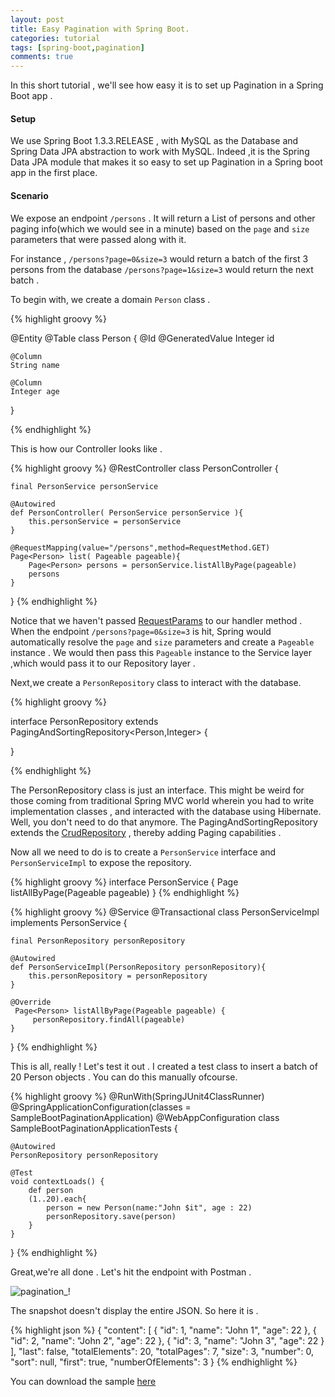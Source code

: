 ```yaml
---
layout: post
title: Easy Pagination with Spring Boot.
categories: tutorial
tags: [spring-boot,pagination]
comments: true
---
```



In this short tutorial , we'll see how easy it is to set up Pagination in a Spring Boot app . 

#### Setup
We use Spring Boot 1.3.3.RELEASE , with MySQL as the Database and Spring Data JPA abstraction to work with MySQL. Indeed ,it is the Spring Data JPA module
that makes it so easy to set up Pagination in a Spring boot app in the first place.

#### Scenario

We expose an endpoint `/persons` . It will return a List of persons and other paging info(which we would see in a minute) based on the `page` and `size` parameters that were passed along with it.

For instance , ```/persons?page=0&size=3```  would return a batch of the first  3 persons from the database
```/persons?page=1&size=3``` would return the next batch . 

To begin with, we create a domain `Person` class . 

{% highlight groovy %}

@Entity
@Table
class Person {
	@Id
	@GeneratedValue
	Integer id
	
	@Column
	String name
	
	@Column
	Integer age
}


{% endhighlight %}

This is how our Controller looks like .

{% highlight groovy %}
@RestController
class PersonController {
	
	final PersonService personService
	
	@Autowired
	def PersonController( PersonService personService ){
		this.personService = personService
	}
	
	@RequestMapping(value="/persons",method=RequestMethod.GET)
	Page<Person> list( Pageable pageable){
		Page<Person> persons = personService.listAllByPage(pageable)
		persons
	} 
}
{% endhighlight %}

Notice that we haven't passed [RequestParams](https://docs.spring.io/spring/docs/current/javadoc-api/org/springframework/web/bind/annotation/RequestParam.html) to our handler method . 
When the endpoint `/persons?page=0&size=3` is hit, Spring would automatically resolve the `page` and `size` parameters and create a `Pageable` instance .
We would then pass this `Pageable` instance to the Service layer ,which would pass it to our Repository layer .




Next,we create a `PersonRepository` class to interact with the database.

{% highlight groovy %}

interface PersonRepository extends PagingAndSortingRepository<Person,Integer> {

}

{% endhighlight %}

The PersonRepository class is just an interface. This might be weird for those coming from traditional Spring MVC world wherein you had to write implementation classes , and interacted with the database using Hibernate. Well, you don't need to do that anymore.
The PagingAndSortingRepository extends the [CrudRepository](http://docs.spring.io/spring-data/commons/docs/current/api/org/springframework/data/repository/CrudRepository.html) , thereby adding Paging capabilities .

Now all we need to do is to create a `PersonService` interface and `PersonServiceImpl` to expose the repository.

{% highlight groovy %}
interface PersonService {
	Page<Person> listAllByPage(Pageable pageable)
}
{% endhighlight %}

{% highlight groovy %}
@Service
@Transactional
class PersonServiceImpl implements PersonService {

	final PersonRepository personRepository
	
	@Autowired
	def PersonServiceImpl(PersonRepository personRepository){
		this.personRepository = personRepository
	}
	
	@Override
	 Page<Person> listAllByPage(Pageable pageable) {
		 personRepository.findAll(pageable)
	}
}
{% endhighlight %}



This is all, really ! Let's test it out . I created a test class to insert a batch of 20 Person objects . You can do this manually ofcourse.

{% highlight groovy %}
@RunWith(SpringJUnit4ClassRunner)
@SpringApplicationConfiguration(classes = SampleBootPaginationApplication)
@WebAppConfiguration
class SampleBootPaginationApplicationTests {
	
	@Autowired
	PersonRepository personRepository
	 
	@Test
	void contextLoads() { 
		def person 
		(1..20).each{
			person = new Person(name:"John $it", age : 22)
			personRepository.save(person)
		}
	}
}
{% endhighlight %}

Great,we're all done . Let's hit the endpoint with Postman .


![pagination_!](https://cloud.githubusercontent.com/assets/7692552/14977662/88e9a322-1133-11e6-9484-7d44b5b9882a.png "Pagination")


The snapshot doesn't display the entire JSON. So here it is .

{% highlight json %}
{
  "content": [
    {
      "id": 1,
      "name": "John 1",
      "age": 22
    },
    {
      "id": 2,
      "name": "John 2",
      "age": 22
    },
    {
      "id": 3,
      "name": "John 3",
      "age": 22
    }
  ],
  "last": false,
  "totalElements": 20,
  "totalPages": 7,
  "size": 3,
  "number": 0,
  "sort": null,
  "first": true,
  "numberOfElements": 3
}
{% endhighlight %}


You can download the sample [here](https://gitlab.com/ankushs92/sample-boot-pagination)
